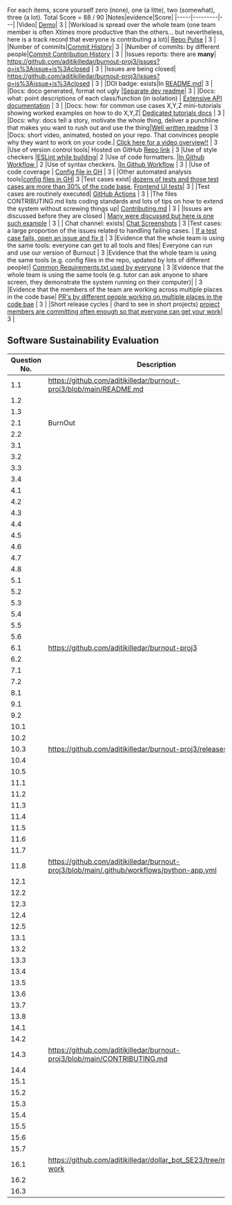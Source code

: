 For each items, score yourself zero (none), one (a litte), two (somewhat), three (a lot).
Total Score = 88 / 90
|Notes|evidence|Score|
|-----|---------|---|
|Video| [Demo](https://youtu.be/bYTZT8vcICI)| 3 |
|Workload is spread over the whole team (one team member is often Xtimes more productive than the others... 
but nevertheless, here is a track record that everyone is contributing a lot)| [Repo Pulse](https://github.com/aditikilledar/burnout-proj3/pulse) | 3 |
|Number of commits|[Commit History](https://github.com/aditikilledar/burnout-proj3/graphs/commit-activity)| 3 |
|Number of commits: by different people|[Commit Contribution History](https://github.com/aditikilledar/burnout-proj3/graphs/contributors) | 3 |
|Issues reports: there are **many**| https://github.com/aditikilledar/burnout-proj3/issues?q=is%3Aissue+is%3Aclosed | 3 |
|Issues are being closed| https://github.com/aditikilledar/burnout-proj3/issues?q=is%3Aissue+is%3Aclosed | 3 |
|DOI badge: exists|In [README.md](https://github.com/aditikilledar/burnout-proj3/blob/main/README.md)| 3 |
|Docs: doco generated, format not ugly |[Separate dev readme](https://github.com/aditikilledar/burnout-proj3/blob/main/Developer_README.md)| 3 |
|Docs: what: point descriptions of each class/function (in isolation) | [Extensive API documentation](https://aditikilledar.github.io/burnout-proj3/index.html) | 3 | 
|Docs: how: for common use cases X,Y,Z mini-tutorials showing worked examples on how to do X,Y,Z| [Dedicated tutorials docs](https://github.com/aditikilledar/burnout-proj3/blob/main/Tutorials.md) | 3 |
|Docs: why: docs tell a story, motivate the whole thing, deliver a punchline that makes you want to rush out and use the thing|[Well written readme](https://github.com/aditikilledar/burnout-proj3#readme) | 3
|Docs: short video, animated, hosted on your repo. That convinces people why they want to work on your code.| <a href="https://www.canva.com/design/DAF1azB00Io/bCe64Jd0qIWP70O6CqyLFw/watch?utm_content=DAF1azB00Io&utm_campaign=designshare&utm_medium=link&utm_source=editor">Click here for a video overview!!</a> | 3
|Use of version control tools| Hosted on GitHub [Repo link](https://github.com/aditikilledar/burnout-proj3) | 3
|Use of style checkers |[ESLint while building](https://github.com/aditikilledar/burnout-proj3/blob/main/.github/workflows/build_repo.yml)| 2 
|Use of code formatters. |[In Github Workflow ](https://github.com/aditikilledar/burnout-proj3/blob/main/.github/workflows/code_formatter.yml)| 2
|Use of syntax checkers. |[In Github Workflow](https://github.com/aditikilledar/burnout-proj3/blob/main/.github/workflows/syntax_checker.yml) | 3 |
|Use of code coverage | [Config file in GH](https://github.com/aditikilledar/burnout-proj3/blob/main/.github/workflows/code_cov.yml) | 3 |
|Other automated analysis tools|[config files in GH](https://github.com/aditikilledar/burnout-proj3/blob/main/.github/workflows/build_repo.yml)| 3
|Test cases exist| [dozens of tests and those test cases are more than 30% of the code base](https://github.com/aditikilledar/burnout-proj3/blob/main/backend/test_api.py), [Frontend UI tests](https://github.com/aditikilledar/burnout-proj3/tree/main/frontend/src)| 3 |
|Test cases are routinely executed| [GitHub Actions](https://github.com/aditikilledar/burnout-proj3/actions) | 3 |
|The files CONTRIBUTING.md lists coding standards and lots of tips on how to extend the system without screwing things up| [Contributing.md](https://github.com/aditikilledar/burnout-proj3/blob/main/CONTRIBUTING.md) | 3 |
|Issues are discussed before they are closed | [Many were discussed but here is one such example](https://github.com/aditikilledar/burnout-proj3/issues/76) | 3 |
| Chat channel: exists| [Chat Screenshots](https://drive.google.com/drive/folders/1bq-V1qFC3rv8shBE5qUBHBbLI4fBAzS0?usp=sharing) | 3
|Test cases: a large proportion of the issues related to handling failing cases. | [If a test case fails, open an issue and fix it](https://github.com/aditikilledar/burnout-proj3/issues/80) | 3
|Evidence that the whole team is using the same tools: everyone can get to all tools and files| Everyone can run and use our version of Burnout | 3
|Evidence that the whole team is using the same tools (e.g. config files in the repo, updated by lots of different people)| [Common Requirements.txt used by everyone](https://github.com/aditikilledar/burnout-proj3/blob/main/backend/requirements.txt) | 3
|Evidence that the whole team is using the same tools (e.g. tutor can ask anyone to share screen, they demonstrate the system running on their computer)| | 3
|Evidence that the members of the team are working across multiple places in the code base| [PR's by different people working on multiple places in the code bae](https://github.com/aditikilledar/burnout-proj3/pulse) | 3 | 
|Short release cycles | (hard to see in short projects) [project members are committing often enough so that everyone can get your work](https://github.com/aditikilledar/burnout-proj3/releases)| 3 |

## Software Sustainability Evaluation
| Question No.|Description |Y/N |
|-----|---------|---|
| 1.1 | https://github.com/aditikilledar/burnout-proj3/blob/main/README.md | Y |
| 1.2 | | Y |
| 1.3 | | N |
|2.1 | BurnOut | Y |
|2.2 | | Y |
|3.1 | | Y |
|3.2 | | Y |
|3.3 | | Y |
|3.4 | | Y |
|4.1 | | Y |
|4.2 | | Y |
|4.3 | | Y |
|4.4 | | Y |
|4.5 | | Y |
|4.6 | | Y |
|4.7 | | Y |
|4.8 | | Y |
|5.1 | | Y |
|5.2 | | N |
|5.3 | | N |
|5.4 | | NA|
|5.5 | | Y|
|5.6 | | Y|
|6.1 |https://github.com/aditikilledar/burnout-proj3| Y|
|6.2 | | Y|
|7.1 | | Y|
|7.2 | | Y|
|8.1 | | Y|
|9.1 | | Y|
|9.2 | | Y|
|10.1 | | Y|
|10.2 | | Y|
|10.3 | https://github.com/aditikilledar/burnout-proj3/releases | Y|
|10.4 | | Y|
|10.5 | | Y|
|11.1 | | Y|
|11.2 | | Y|
|11.3 | | Y|
|11.4 | | Y|
|11.5 | | Y|
|11.6 | | Y|
|11.7 | | Y|
|11.8 | https://github.com/aditikilledar/burnout-proj3/blob/main/.github/workflows/python-app.yml| Y|
|12.1 | | Y|
|12.2 | | Y|
|12.3 | | Y|
|12.4 | | Y|
|12.5 | | Y|
|13.1 | | N|
|13.2 | | Y|
|13.3 | | N|
|13.4 | | Y|
|13.5 | | Y|
|13.6 | | Y|
|13.7 | | Y|
|13.8 | | Y|
|14.1 | | Y|
|14.2 | | Y|
|14.3 | https://github.com/aditikilledar/burnout-proj3/blob/main/CONTRIBUTING.md | Y|
|14.4 | | Y|
|15.1 | | Y|
|15.2 | | Y|
|15.3 | | Y|
|15.4 | | Y|
|15.5 | | Y|
|15.6 | | Y|
|15.7 | | Y|
|16.1 | https://github.com/aditikilledar/dollar_bot_SE23/tree/main#future-work | Y|
|16.2 | | N|
|16.3 | | N|
